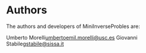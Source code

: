 Authors
=======

The authors and developers of MiniInverseProbles are:

Umberto Morelli<umbertoemil.morelli@usc.es>
Giovanni Stabile<gstabile@sissa.it>